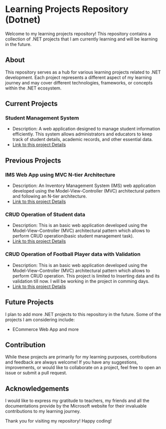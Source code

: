 # Learning Projects Repository (Dotnet)

Welcome to my learning projects repository! This repository contains a collection of .NET projects that I am currently learning and will be learning in the future.

## About
This repository serves as a hub for various learning projects related to .NET development. Each project represents a different aspect of my learning journey and may cover different technologies, frameworks, or concepts within the .NET ecosystem.

## Current Projects
### Student Management System
- Description: A web application designed to manage student information efficiently. This system allows administrators and educators to keep track of student details, academic records, and other essential data.
- [Link to this project Details](/LearningProject/ApilSMS/README.md)



## Previous Projects
### IMS Web App using MVC N-tier Architecture
   - Description: An Inventory Management System (IMS) web application developed using the Model-View-Controller (MVC) architectural pattern and following an N-tier architecture.
   - [Link to this project Details](/LearningProject/IMS.web/README.md)

### CRUD Operation of Student data
   - Description: This is an basic web application developed using the Model-View-Controller (MVC) architectural pattern which allows to perform CRUD operation(basic student management task).
   - [Link to this project Details](/ClassProject/CrudStudentInfo/README.md)

### CRUD Operation of Football Player data with Validation
   - Description: This is an basic web application developed using the Model-View-Controller (MVC) architectural pattern which allows to perform CRUD operation. This project is limited to Inserting data and its validation till now. I will be working in the project in comming days.
   - [Link to this project Details](/ClassProject/PlayerInfoCrudWithValidation/README.md)

## Future Projects
I plan to add more .NET projects to this repository in the future. Some of the projects I am considering include:
- ECommerce Web App and more 


## Contribution
While these projects are primarily for my learning purposes, contributions and feedback are always welcome! If you have any suggestions, improvements, or would like to collaborate on a project, feel free to open an issue or submit a pull request.

## Acknowledgements
I would like to express my gratitude to teachers, my friends and all the documentations provide by the Microsoft website for their invaluable contributions to my learning journey.

Thank you for visiting my repository! Happy coding!